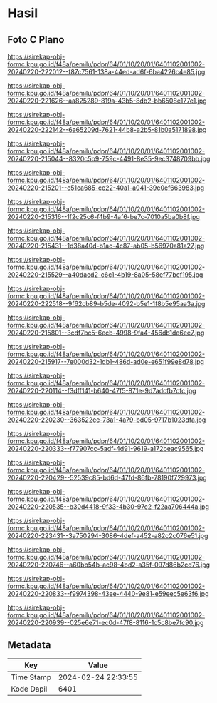 # Hasil

## Foto C Plano

https://sirekap-obj-formc.kpu.go.id/f48a/pemilu/pdpr/64/01/10/20/01/6401102001002-20240220-222012--f87c7561-138a-44ed-ad6f-6ba4226c4e85.jpg

https://sirekap-obj-formc.kpu.go.id/f48a/pemilu/pdpr/64/01/10/20/01/6401102001002-20240220-221626--aa825289-819a-43b5-8db2-bb6508e177e1.jpg

https://sirekap-obj-formc.kpu.go.id/f48a/pemilu/pdpr/64/01/10/20/01/6401102001002-20240220-222142--6a65209d-7621-44b8-a2b5-81b0a5171898.jpg

https://sirekap-obj-formc.kpu.go.id/f48a/pemilu/pdpr/64/01/10/20/01/6401102001002-20240220-215044--8320c5b9-759c-4491-8e35-9ec3748709bb.jpg

https://sirekap-obj-formc.kpu.go.id/f48a/pemilu/pdpr/64/01/10/20/01/6401102001002-20240220-215201--c51ca685-ce22-40a1-a041-39e0ef663983.jpg

https://sirekap-obj-formc.kpu.go.id/f48a/pemilu/pdpr/64/01/10/20/01/6401102001002-20240220-215316--1f2c25c6-f4b9-4af6-be7c-7010a5ba0b8f.jpg

https://sirekap-obj-formc.kpu.go.id/f48a/pemilu/pdpr/64/01/10/20/01/6401102001002-20240220-215431--1d38a40d-b1ac-4c87-ab05-b56970a81a27.jpg

https://sirekap-obj-formc.kpu.go.id/f48a/pemilu/pdpr/64/01/10/20/01/6401102001002-20240220-215529--a40dacd2-c6c1-4b19-8a05-58ef77bcf195.jpg

https://sirekap-obj-formc.kpu.go.id/f48a/pemilu/pdpr/64/01/10/20/01/6401102001002-20240220-222518--9f62cb89-b5de-4092-b5e1-1f8b5e95aa3a.jpg

https://sirekap-obj-formc.kpu.go.id/f48a/pemilu/pdpr/64/01/10/20/01/6401102001002-20240220-215801--3cdf7bc5-6ecb-4998-9fa4-456db1de6ee7.jpg

https://sirekap-obj-formc.kpu.go.id/f48a/pemilu/pdpr/64/01/10/20/01/6401102001002-20240220-215917--7e000d32-1db1-486d-ad0e-e651f99e8d78.jpg

https://sirekap-obj-formc.kpu.go.id/f48a/pemilu/pdpr/64/01/10/20/01/6401102001002-20240220-220114--f3dff141-b640-47f5-871e-9d7adcfb7cfc.jpg

https://sirekap-obj-formc.kpu.go.id/f48a/pemilu/pdpr/64/01/10/20/01/6401102001002-20240220-220230--363522ee-73a1-4a79-bd05-9717b1023dfa.jpg

https://sirekap-obj-formc.kpu.go.id/f48a/pemilu/pdpr/64/01/10/20/01/6401102001002-20240220-220333--f77907cc-5adf-4d91-9619-a172beac9565.jpg

https://sirekap-obj-formc.kpu.go.id/f48a/pemilu/pdpr/64/01/10/20/01/6401102001002-20240220-220429--52539c85-bd6d-47fd-86fb-78190f729973.jpg

https://sirekap-obj-formc.kpu.go.id/f48a/pemilu/pdpr/64/01/10/20/01/6401102001002-20240220-220535--b30d4418-9f33-4b30-97c2-f22aa706444a.jpg

https://sirekap-obj-formc.kpu.go.id/f48a/pemilu/pdpr/64/01/10/20/01/6401102001002-20240220-223431--3a750294-3086-4def-a452-a82c2c076e51.jpg

https://sirekap-obj-formc.kpu.go.id/f48a/pemilu/pdpr/64/01/10/20/01/6401102001002-20240220-220746--a60bb54b-ac98-4bd2-a35f-097d86b2cd76.jpg

https://sirekap-obj-formc.kpu.go.id/f48a/pemilu/pdpr/64/01/10/20/01/6401102001002-20240220-220833--f9974398-43ee-4440-9e81-e59eec5e63f6.jpg

https://sirekap-obj-formc.kpu.go.id/f48a/pemilu/pdpr/64/01/10/20/01/6401102001002-20240220-220939--025e6e71-ec0d-47f8-8116-1c5c8be7fc90.jpg


## Metadata

| Key        | Value               |
| ---------- | ------------------- |
| Time Stamp | 2024-02-24 22:33:55 |
| Kode Dapil | 6401                |




